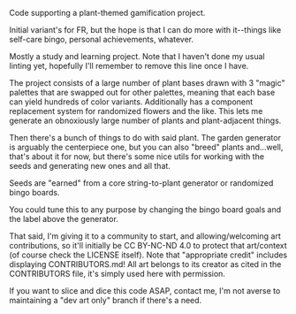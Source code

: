 Code supporting a plant-themed gamification project.

Initial variant's for FR, but the hope is that I can do more with it--things like self-care bingo, personal achievements, whatever.

Mostly a study and learning project. Note that I haven't done my usual linting yet, hopefully I'll remember to remove this line once I have.



The project consists of a large number of plant bases drawn with 3 "magic" palettes that are swapped out for other palettes, meaning that each base can yield hundreds of color variants. Additionally has a component replacement system for randomized flowers and the like. This lets me generate an obnoxiously large number of plants and plant-adjacent things.

Then there's a bunch of things to do with said plant. The garden generator is arguably the centerpiece one, but you can also "breed" plants and...well, that's about it for now, but there's some nice utils for working with the seeds and generating new ones and all that.

Seeds are "earned" from a core string-to-plant generator or randomized bingo boards.

You could tune this to any purpose by changing the bingo board goals and the label above the generator. 



That said, I'm giving it to a community to start, and allowing/welcoming art contributions, so it'll initially be CC BY-NC-ND 4.0 to protect that art/context (of course check the LICENSE itself). Note that "appropriate credit" includes displaying CONTRIBUTORS.md! All art belongs to its creator as cited in the CONTRIBUTORS file, it's simply used here with permission.

If you want to slice and dice this code ASAP, contact me, I'm not averse to maintaining a "dev art only" branch if there's a need.
